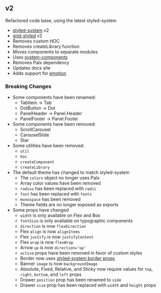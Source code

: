 
## v2

Refactored code base, using the latest styled-system

- [styled-system](https://github.com/jxnblk/styled-system) v2
- [grid-styled](https://github.com/jxnblk/grid-styled) v2
- Removes custom HOC
- Removes createLibrary function
- Moves components to separate modules
- Uses [system-components](https://github.com/jxnblk/styled-system/tree/master/system-components)
- Removes Palx dependency
- Updates docs site
- Adds support for [emotion][emotion]

### Breaking Changes

- Some components have been renamed:
  - TabItem -> Tab
  - DotButton -> Dot
  - PanelHeader -> Panel.Header
  - PanelFooter -> Panel.Footer
- Some components have been removed:
  - ScrollCarousel
  - CarouselSlide
  - Star
- Some utilities have been removed:
  - `util`
  - `hoc`
  - `createComponent`
  - `createLibrary`
- The default theme has changed to match styled-system
  - The `colors` object no longer uses Palx
  - Array color values have been removed
  - `radius` has been replaced with `radii`
  - `font` has been replaced with `fonts`
  - `monospace` has been removed
  - Theme fields are no longer exposed as exports
- Some props have changed
  - `width` is only available on Flex and Box
  - `fontSize` is only available on typographic components
  - `direction` is now `flexDirection`
  - Flex `align` is now `alignItems`
  - Flex `justify` is now `justifyContent`
  - Flex `wrap` is now `flexWrap`
  - Arrow `up` is now `direction='up'`
  - `active` props have been removed in favor of custom styles
  - Border now uses [styled-system border props](https://github.com/jxnblk/styled-system#borders)
  - Banner `image` is now `backgroundImage`
  - Absolute, Fixed, Relative, and Sticky now require values for `top`, `right`, `bottom`, and `left` props
  - Drawer `position` prop has been renamed to `side`
  - Drawer `size` prop has been replaced with `width` and `height` props


[emotion]: https://github.com/emotion-js/emotion
